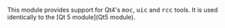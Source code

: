 This module provides support for Qt4's <tt>moc</tt>, <tt>uic</tt> and <tt>rcc</tt> tools. It is used identically to the [Qt 5 module](Qt5 module).
